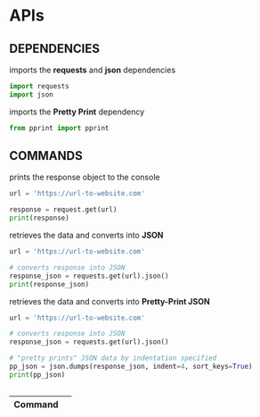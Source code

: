 # APIs

## DEPENDENCIES
imports the **requests** and **json** dependencies
```python
import requests
import json
```

imports the  **Pretty Print** dependency
```python
from pprint import pprint
```

## COMMANDS
prints the response object to the console
```python
url = 'https://url-to-website.com'

response = request.get(url)
print(response)
```

retrieves the data and converts into **JSON**
```python
url = 'https://url-to-website.com'

# converts response into JSON
response_json = requests.get(url).json()
print(response_json)
```

retrieves the data and converts into **Pretty-Print JSON**
```python
url = 'https://url-to-website.com'

# converts response into JSON
response_json = requests.get(url).json()

# "pretty prints" JSON data by indentation specified
pp_json = json.dumps(response_json, indent=4, sort_keys=True)     
print(pp_json)
```


```python
```
| Command |     |
| :-----: | --- |